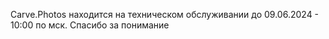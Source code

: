 Carve.Photos находится на техническом обслуживании до 09.06.2024 - 10:00 по мск. Спасибо за понимание
